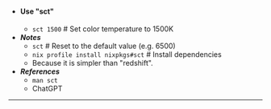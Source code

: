 - #### Use "sct"
    - `sct 1500` # Set color temperature to 1500K
- ***Notes***
    - `sct` # Reset to the default value (e.g. 6500)
    - `nix profile install nixpkgs#sct` # Install dependencies
    - Because it is simpler than "redshift".
- ***References***
    - `man sct`
    - ChatGPT
- ---
